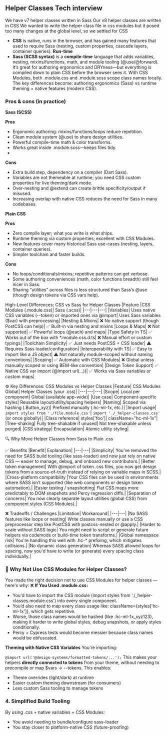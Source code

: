 ## Helper Classes Tech interview 

We have v7 helper classes written in Sass
Our v8 helper classes are written in CSS
We wanted to write the helper class file in css modules but it posed too many changes at the global level, so we settled for CSS


- **CSS** is native, runs in the browser, and has gained many features that used to require Sass (nesting, custom properties, cascade layers, container queries). **Run-time**
- **Sass (SCSS syntax)** is a **compile-time**  language that adds variables, nesting, mixins/functions, math, and module tooling (@use/@forward). It’s great for authoring ergonomics and DRYness—but everything is compiled down to plain CSS before the browser sees it.
With CSS Modules, both .module.css and .module.scss scope class names locally. The key differences become: authoring ergonomics (Sass) vs runtime theming + native features (modern CSS).

### Pros & cons (in practice)
**Sass (SCSS)**

**Pros**
* Ergonomic authoring: mixins/functions/loops reduce repetition.
* Clean module system (@use) to share design utilities.
* Powerful compile-time math & color transforms.
* Works great inside .module.scss—keeps files tidy.
* 
**Cons**
* Extra build step, dependency on a compiler (Dart Sass).
* Variables are not themeable at runtime; you need CSS custom properties for live theming/dark mode.
* Over-nesting and @extend can create brittle specificity/output if misused.
* Increasing overlap with native CSS reduces the need for Sass in many codebases.

  
**Plain CSS**
  
**Pros**
* Zero compile layer; what you write is what ships.
* Runtime theming via custom properties; excellent with CSS Modules.
* New features cover many historical Sass use-cases (nesting, layers, container queries).
* Simpler toolchain and faster builds.
  
**Cons**
* No loops/conditionals/mixins; repetitive patterns can get verbose.
* Some authoring conveniences (math, color functions breadth) still feel nicer in Sass.
* Sharing “utilities” across files is less structured than Sass’s @use (though design tokens via CSS vars help).



High-Level Differences: CSS vs Sass for Helper Classes
|Feature	|CSS Modules (.module.css)|	Sass (.scss)|
|---|---|---|
|Variables|	Uses native CSS variables (--token) or imported ones via @import|	Uses Sass variables ($var) with preprocessing|
|Nesting & Mixins|	❌ No native support (though PostCSS can help)|	✅ Built-in via nesting and mixins
|Loops & Maps|	❌ Not supported|	✅ Powerful loops (@each) and maps|
|Type Safety in TS|	✅ Works out of the box with *.module.css.d.ts|	❌ Manual effort or custom typings|
|Toolchain Simplicity|	✅ Just needs PostCSS + CSS loader|	⚠️ Requires Sass loader/configuration|
|Interoperability with TS|	✅ Easy to import like a JS object|	⚠️ Not naturally module-scoped without naming conventions|
|Scoping|	✅ Automatic with CSS Modules|	❌ Global unless manually scoped or using BEM-like convention|
|Design Token Support|	✅ Native CSS var import (@import url(...))|	✅ Works via Sass variables or custom maps|




⚙️ Key Differences: CSS Modules vs Helper Classes
|Feature|	CSS Modules	Global| Helper Classes (your .css)|
|---|---|---|
|Scope|	Local per component|	Global (available app-wide)|
|Use case|	Component-specific styles|	Reusable layout/utility/spacing helpers|
|Naming|	Scoped via hashing (.Button_xyz)|	Prefixed manually (.hc-ml-1x, etc.)|
|Import usage|	`import styles from './file.module.css'`|	`import './_helper-classes.css'` (or once globally)|
|Class reference|	styles['foo']|	className="hc-ml-1x"|
|Tree-shaking|	Fully tree-shakable if unused|	Not tree-shakable unless purged|
|CSS strategy|	Encapsulation|	Atomic utility styling|




🔍 Why Move Helper Classes from Sass to Plain .css

✅ Benefits
|Benefit|	Explanation|
|---|---|
|Simplicity|	You’ve removed the need for SASS build tooling (like sass-loader) and now just rely on native CSS — easier to manage, debug, and onboard new contributors.|
|Better token management|	With @import of token .css files, you now get design tokens from a source-of-truth instead of relying on variable maps in SCSS.|
|Cross-platform compatibility	|Your CSS files can be used in environments where SASS isn’t supported (like web components or design token automation).|
|Easier testing / snapshotting|	Flat CSS maps more predictably to DOM snapshots and Percy regression diffs.|
|Separation of concerns|	You now clearly separate layout utilities (global CSS) from component styles (CSS Modules).|




❌ Tradeoffs / Challenges
|Limitation|	Workaround|
|---|---|
|No SASS features like loops or nesting|	Write classes manually or use a CSS preprocessor step like PostCSS with postcss-nested or @apply.|
|Harder to scale without SASS logic|	You might need to script or generate future helpers via codemods or build-time token transforms.|
|Global namespace risk|	You're handling this well with .hc-* prefixing, which mitigates collisions.|
|No dynamic class generation|	Whereas SASS allowed loops for spacing, now you'd have to write (or generate) every spacing class individually.|



### 🤔 Why Not Use CSS Modules for Helper Classes?
You made the right decision not to use CSS Modules for helper classes — here's why:
❌ **If You Used .module.css:**
* You'd have to import the CSS module (import styles from './_helper-classes.module.css') into every single component.
* You’d also need to map every class usage like: className={styles['hc-ml-1x']}, which gets repetitive.
* Worse, those class names would be hashed (like .hc-ml-1x_xyz123), making it harder to write global styles, debug snapshots, or apply styles conditionally.
* Percy + Cypress tests would become messier because class names would be obfuscated.




**Theming with Native CSS Variables**
You're importing:

`@import url('@design-systems/formatted-tokens/...');`
This makes your helpers **directly connected to tokens** from your theme, without needing to precompile or map $vars → --tokens.
This enables:
* Theme overrides (light/dark) at runtime
* Easier custom theming downstream (for consumers)
* Less custom Sass tooling to manage tokens

### 4. Simplified Build Tooling
By using .css + native variables + CSS Modules:
* You avoid needing to bundle/configure sass-loader
* You stay closer to platform-native CSS (future-proofing)



